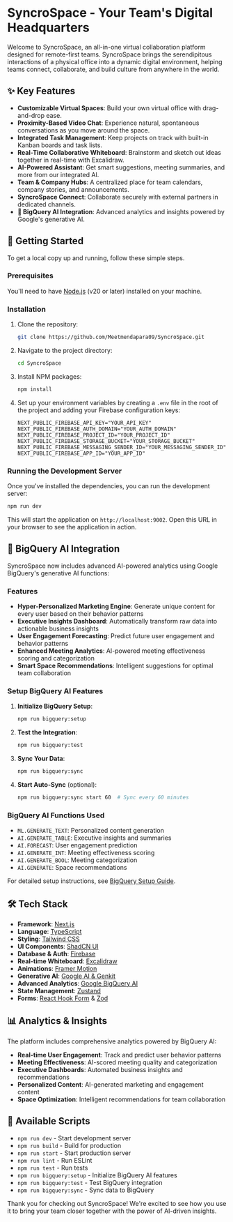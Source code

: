 # SyncroSpace - Your Team's Digital Headquarters

Welcome to SyncroSpace, an all-in-one virtual collaboration platform designed for remote-first teams. SyncroSpace brings the serendipitous interactions of a physical office into a dynamic digital environment, helping teams connect, collaborate, and build culture from anywhere in the world.

## ✨ Key Features

-   **Customizable Virtual Spaces**: Build your own virtual office with drag-and-drop ease.
-   **Proximity-Based Video Chat**: Experience natural, spontaneous conversations as you move around the space.
-   **Integrated Task Management**: Keep projects on track with built-in Kanban boards and task lists.
-   **Real-Time Collaborative Whiteboard**: Brainstorm and sketch out ideas together in real-time with Excalidraw.
-   **AI-Powered Assistant**: Get smart suggestions, meeting summaries, and more from our integrated AI.
-   **Team & Company Hubs**: A centralized place for team calendars, company stories, and announcements.
-   **SyncroSpace Connect**: Collaborate securely with external partners in dedicated channels.
-   **🤖 BigQuery AI Integration**: Advanced analytics and insights powered by Google's generative AI.

## 🚀 Getting Started

To get a local copy up and running, follow these simple steps.

### Prerequisites

You'll need to have [Node.js](https://nodejs.org/en/) (v20 or later) installed on your machine.

### Installation

1.  Clone the repository:
    ```sh
    git clone https://github.com/Meetmendapara09/SyncroSpace.git
    ```
2.  Navigate to the project directory:
    ```sh
    cd SyncroSpace
    ```
3.  Install NPM packages:
    ```sh
    npm install
    ```
4.  Set up your environment variables by creating a `.env` file in the root of the project and adding your Firebase configuration keys:
    ```env
    NEXT_PUBLIC_FIREBASE_API_KEY="YOUR_API_KEY"
    NEXT_PUBLIC_FIREBASE_AUTH_DOMAIN="YOUR_AUTH_DOMAIN"
    NEXT_PUBLIC_FIREBASE_PROJECT_ID="YOUR_PROJECT_ID"
    NEXT_PUBLIC_FIREBASE_STORAGE_BUCKET="YOUR_STORAGE_BUCKET"
    NEXT_PUBLIC_FIREBASE_MESSAGING_SENDER_ID="YOUR_MESSAGING_SENDER_ID"
    NEXT_PUBLIC_FIREBASE_APP_ID="YOUR_APP_ID"
    ```
    
### Running the Development Server

Once you've installed the dependencies, you can run the development server:

```bash
npm run dev
```

This will start the application on `http://localhost:9002`. Open this URL in your browser to see the application in action.

## 🤖 BigQuery AI Integration

SyncroSpace now includes advanced AI-powered analytics using Google BigQuery's generative AI functions:

### Features
- **Hyper-Personalized Marketing Engine**: Generate unique content for every user based on their behavior patterns
- **Executive Insights Dashboard**: Automatically transform raw data into actionable business insights
- **User Engagement Forecasting**: Predict future user engagement and behavior patterns
- **Enhanced Meeting Analytics**: AI-powered meeting effectiveness scoring and categorization
- **Smart Space Recommendations**: Intelligent suggestions for optimal team collaboration

### Setup BigQuery AI Features

1. **Initialize BigQuery Setup**:
   ```bash
   npm run bigquery:setup
   ```

2. **Test the Integration**:
   ```bash
   npm run bigquery:test
   ```

3. **Sync Your Data**:
   ```bash
   npm run bigquery:sync
   ```

4. **Start Auto-Sync** (optional):
   ```bash
   npm run bigquery:sync start 60  # Sync every 60 minutes
   ```

### BigQuery AI Functions Used
- `ML.GENERATE_TEXT`: Personalized content generation
- `AI.GENERATE_TABLE`: Executive insights and summaries
- `AI.FORECAST`: User engagement prediction
- `AI.GENERATE_INT`: Meeting effectiveness scoring
- `AI.GENERATE_BOOL`: Meeting categorization
- `AI.GENERATE`: Space recommendations

For detailed setup instructions, see [BigQuery Setup Guide](docs/bigquery-setup-guide.md).

## 🛠️ Tech Stack

-   **Framework**: [Next.js](https://nextjs.org/)
-   **Language**: [TypeScript](https://www.typescriptlang.org/)
-   **Styling**: [Tailwind CSS](https://tailwindcss.com/)
-   **UI Components**: [ShadCN UI](https://ui.shadcn.com/)
-   **Database & Auth**: [Firebase](https://firebase.google.com/)
-   **Real-time Whiteboard**: [Excalidraw](https://excalidraw.com/)
-   **Animations**: [Framer Motion](https://www.framer.com/motion/)
-   **Generative AI**: [Google AI & Genkit](https://firebase.google.com/docs/genkit)
-   **Advanced Analytics**: [Google BigQuery AI](https://cloud.google.com/bigquery/docs/generative-ai)
-   **State Management**: [Zustand](https://github.com/pmndrs/zustand)
-   **Forms**: [React Hook Form](https://react-hook-form.com/) & [Zod](https://zod.dev/)

## 📊 Analytics & Insights

The platform includes comprehensive analytics powered by BigQuery AI:

- **Real-time User Engagement**: Track and predict user behavior patterns
- **Meeting Effectiveness**: AI-scored meeting quality and categorization
- **Executive Dashboards**: Automated business insights and recommendations
- **Personalized Content**: AI-generated marketing and engagement content
- **Space Optimization**: Intelligent recommendations for team collaboration

## 🔧 Available Scripts

- `npm run dev` - Start development server
- `npm run build` - Build for production
- `npm run start` - Start production server
- `npm run lint` - Run ESLint
- `npm run test` - Run tests
- `npm run bigquery:setup` - Initialize BigQuery AI features
- `npm run bigquery:test` - Test BigQuery integration
- `npm run bigquery:sync` - Sync data to BigQuery

Thank you for checking out SyncroSpace! We're excited to see how you use it to bring your team closer together with the power of AI-driven insights.
